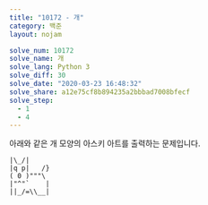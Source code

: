 ```yaml
---
title: "10172 - 개"
category: 백준
layout: nojam

solve_num: 10172
solve_name: 개
solve_lang: Python 3
solve_diff: 30
solve_date: "2020-03-23 16:48:32"
solve_share: a12e75cf8b894235a2bbbad7008bfecf
solve_step:
  - 1
  - 4
---
```


아래와 같은 개 모양의 아스키 아트를 출력하는 문제입니다.

```
|\_/|
|q p|   /}
( 0 )"""\
|"^"`    |
||_/=\\__|
```
